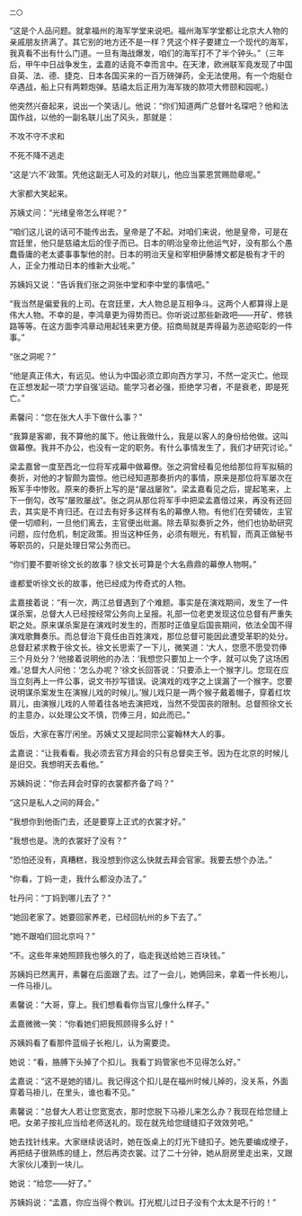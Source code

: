     二〇 

   “这是个人品问题。就拿福州的海军学堂来说吧。福州海军学堂都让北京大人物的亲戚朋友挤满了。其它别的地方还不是一样？凭这个样子要建立一个现代的海军，我真看不出有什么门道。一旦有海战爆发，咱们的海军打不了半个钟头。”（三年后，甲午中日战争发生，孟嘉的话竟不幸而言中。在天津，欧洲联军竟发现了中国自英、法、德、捷克、日本各国买来的一百万磅弹药，全无法使用。有一个炮艇仓卒遇战，船上只有两颗炮弹。慈禧太后正用为海军拨的款项大修颐和园呢。）

   他突然兴奋起来，说出一个笑话儿。他说：“你们知道两广总督叶名琛吧？他和法国作战，以他的一副名联儿出了风头，那就是：

   不攻不守不求和

   不死不降不逃走

   “这是‘六不’政策。凭他这副无人可及的对联儿，他应当蒙恩赏赐勋章呢。”

   大家都大笑起来。

   苏姨丈问：“光绪皇帝怎么样呢？”

   “咱们这儿说的话可不能传出去。皇帝是了不起。对咱们来说，他是皇帝，可是在宫廷里，他只是慈禧太后的侄子而已。日本的明治皇帝比他运气好，没有那么个愚蠢昏庸的老太婆事事掣他的肘。日本的明治天皇和宰相伊藤博文都是极有才干的人，正全力推动日本的维新大业呢。”

   苏姨妈又说：“告诉我们张之洞张中堂和李中堂的事情吧。”

   “我当然是偏爱我的上司。在宫廷里，大人物总是互相争斗。这两个人都算得上是伟大人物。不幸的是，李鸿章更为得势而已。你听说过那些新政吧——开矿、修铁路等等。在这方面李鸿章动用起钱来更方便。招商局就是弄得最为恶迹昭彰的一件事。”

   “张之洞呢？”

   “他是真正伟大，有远见。他认为中国必须立即向西方学习，不然一定灭亡。他现在正想发起一项‘力学自强’运动。能学习者必强，拒绝学习者，不是衰老，即是死亡。”

   素馨问：“您在张大人手下做什么事？”

   “我算是客卿，我不算他的属下。他让我做什么，我是以客人的身份给他做。这叫做幕僚。我并不办公，也没有一定的职务。有什么事情发生了，我们才研究讨论。”

   梁孟嘉曾一度至西北一位将军戎幕中做幕僚。张之洞曾经看见他给那位将军拟稿的奏折，对他的才智颇为震惊。他已经知道那奏折内的事情，原来是那位将军屡次在叛军手中惨败。原来的奏折上写的是“屡战屡败”。梁孟嘉看见之后，提起笔来，上下一倒勾，改写“屡败屡战”。张之洞从那位将军手中把梁孟嘉借过来，再没有还回去，其实是不肯归还。在过去有好多这样有名的幕僚人物。有他们在旁辅佐，主官便一切顺利，一旦他们离去，主官便出纰漏。除去草拟奏折之外，他们也协助研究问题，应付危机，制定政策。担当这种任务，必须有眼光，有机智，而真正做秘书等职员的，只是处理日常公务而已。

   “你们要不要听徐文长的故事？徐文长可算是个大名鼎鼎的幕僚人物啊。”

   谁都爱听徐文长的故事，他已经成为传奇式的人物。

   孟嘉接着说：“有一次，两江总督遇到了个难题。事实是在演戏期间，发生了一件谋杀案，总督大人已经按经常公务向上呈报。礼部一位老吏发现这位总督有严重失职之处。原来谋杀案是在演戏时发生的，而那时正值皇后国丧期间，依法全国不得演戏歌舞奏乐。而总督治下竟任由百姓演戏，那位总督可能因此遭受革职的处分。总督赶紧求教于徐文长。徐文长思索了一下儿，微笑道：‘大人，您愿不愿受罚俸三个月处分？’他接着说明他的办法：‘我想您只要加上一个字，就可以免了这场困难。’总督大人问他：‘怎么办呢？’徐文长回答说：‘只要添上一个猴字儿。您现在应当立刻再上一件公事，说文书抄写错误。说演戏的戏字之上误漏了一个猴字。您要说明谋杀案发生在演猴儿戏的时候儿。’猴儿戏只是一两个猴子戴着帽子，穿着红坎肩儿，由演猴儿戏的人带着往各地去演把戏，当然不受国丧的限制。总督照徐文长的主意办，以处理公文不慎，罚俸三月，如此而已。”

   饭后，大家在客厅闲坐。苏姨丈又提起同宗公宴翰林大人的事。

   孟嘉说：“让我看看。我必须去官方拜会的只有总督奕王爷。因为在北京的时候儿是旧交。我想明天去看他。”

   苏姨妈说：“你去拜会时穿的衣裳都齐备了吗？”

   “这只是私人之间的拜会。”

   “我想你到他衙门去，还是要穿上正式的衣裳才好。”

   “我想也是。洗的衣裳好了没有？”

   “恐怕还没有，真糟糕，我没想到你这么快就去拜会官家。我要去想个办法。”

   “你看，丁妈一走，我什么都没办法了。”

   牡丹问：“丁妈到哪儿去了？”

   “她回老家了。她要回家养老，已经回杭州的乡下去了。”

   “她不跟咱们回北京吗？”

   “不。这些年来她照顾我也够久的了，临走我送给她三百块钱。”

   苏姨妈已然离开，素馨在后面跟了去。过了一会儿，她俩回来，拿着一件长袍儿，一件马褂儿。

   素馨说：“大哥，穿上。我们想看看你当官儿像什么样子。”

   孟嘉微微一笑：“你看她们把我照顾得多么好！”

   苏姨妈看了看那件蓝缎子长袍儿，认为需要烫。

   她说：“看，胳膊下头掉了个扣儿。我看丁妈管家也不见得怎么好。”

   孟嘉说：“这不是她的错儿。我记得这个扣儿是在福州时候儿掉的，没关系，外面穿着马褂儿，在里头，谁也看不见。”

   素馨说：“总督大人若让您宽宽衣，那时您脱下马褂儿来怎么办？我现在给您缝上吧。女弟子按礼应当给老师送礼的。现在就先给您缝缝扣子效效劳吧。”

   她去找针线来。大家继续说话时，她在饭桌上的灯光下缝扣子。她先要编成缏子，再把结子很熟练的缝上，然后再烫衣裳。过了二十分钟，她从厨房里走出来，又跟大家伙儿凑到一块儿。

   她说：“给您——好了。”

   苏姨妈说：“孟嘉，你应当得个教训。打光棍儿过日子没有个太太是不行的！”

